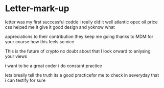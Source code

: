 # Letter-mark-up
letter was my first successful codde
i really did it well
atlantic opec
oil price
css helped me
 it give it good design
 and yoknow what
<!-- i know people here like to help -->
appreciations to their contribution
they keep me going
thanks to MDM for your course
how this feels so nice
<!-- ZEK tokens on this -->
This is the future of crypto
no doubt about that
I look orward to anlysing your views
<!-- i want to add this but please ignore -->
i want to be a great coder
i do constant practice
<!-- it this what you expect of me -->
lets breally tell the truth
its a good practicefor me to check in severyday
that i can testify for sure
